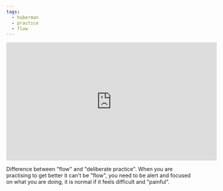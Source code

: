 ```yaml
---
tags:
  - huberman
  - practice
  - flow
---
```

<iframe width="560" height="315" src="https://www.youtube.com/embed/nEN2ceXyi-s?si=lAsk_KDjh2Vw4mYD" title="YouTube video player" frameborder="0" allow="accelerometer; autoplay; clipboard-write; encrypted-media; gyroscope; picture-in-picture; web-share" referrerpolicy="strict-origin-when-cross-origin" allowfullscreen></iframe>

Difference between "flow" and "deliberate practice".
When you are practising to get better it can't be "flow", you need to be alert and focused on what you are doing, it is normal if it feels difficult and "painful".